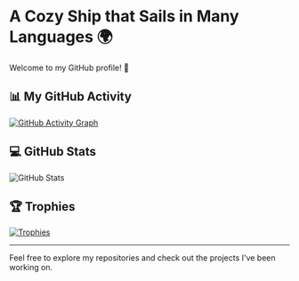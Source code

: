 # A Cozy Ship that Sails in Many Languages 🌍

Welcome to my GitHub profile! 🚀

## 📊 My GitHub Activity

[![GitHub Activity Graph](https://github-readme-activity-graph.vercel.app/graph?username=maksimEgo&theme=github)](https://github.com/ashutosh00710/github-readme-activity-graph)

## 💻 GitHub Stats

![GitHub Stats](https://github-readme-stats.vercel.app/api?username=maksimEgo)

## 🏆 Trophies

[![Trophies](https://github-profile-trophy.vercel.app/?username=maksimEgo)](https://github.com/ryo-ma/github-profile-trophy)

---

Feel free to explore my repositories and check out the projects I've been working on.
